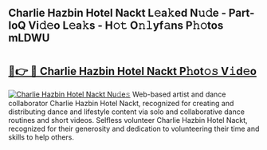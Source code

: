 ## Charlie Hazbin Hotel Nackt L𝚎a𝚔ed N𝚞𝚍e - Part-IoQ Vi𝚍𝚎o L𝚎a𝚔s - H𝚘𝚝 O𝚗𝚕yf𝚊ns P𝚑𝚘tos mLDWU

# <h2><a href="http://kf76gl.oniu.top/?m=Charlie+Hazbin+Hotel+Nackt">🔗👉 🔴 Charlie Hazbin Hotel Nackt P𝚑ot𝚘𝚜 V𝚒d𝚎o</a></h2>

[![Charlie Hazbin Hotel Nackt Nu𝚍e𝚜](https://i.imgur.com/0qMVB7G.gif)](http://kf76gl.oniu.top/?m=Charlie+Hazbin+Hotel+Nackt)
Web-based artist and dance collaborator Charlie Hazbin Hotel Nackt, recognized for creating and distributing dance and lifestyle content via solo and collaborative dance routines and short videos. Selfless volunteer Charlie Hazbin Hotel Nackt, recognized for their generosity and dedication to volunteering their time and skills to help others.  
